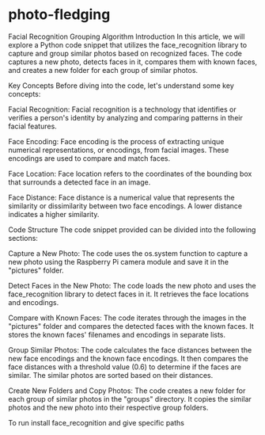 # photo-fledging

Facial Recognition Grouping Algorithm
Introduction
In this article, we will explore a Python code snippet that utilizes the face_recognition library to capture and group similar photos based on recognized faces. The code captures a new photo, detects faces in it, compares them with known faces, and creates a new folder for each group of similar photos.

Key Concepts
Before diving into the code, let's understand some key concepts:

Facial Recognition: Facial recognition is a technology that identifies or verifies a person's identity by analyzing and comparing patterns in their facial features.

Face Encoding: Face encoding is the process of extracting unique numerical representations, or encodings, from facial images. These encodings are used to compare and match faces.

Face Location: Face location refers to the coordinates of the bounding box that surrounds a detected face in an image.

Face Distance: Face distance is a numerical value that represents the similarity or dissimilarity between two face encodings. A lower distance indicates a higher similarity.

Code Structure
The code snippet provided can be divided into the following sections:

Capture a New Photo: The code uses the os.system function to capture a new photo using the Raspberry Pi camera module and save it in the "pictures" folder.

Detect Faces in the New Photo: The code loads the new photo and uses the face_recognition library to detect faces in it. It retrieves the face locations and encodings.

Compare with Known Faces: The code iterates through the images in the "pictures" folder and compares the detected faces with the known faces. It stores the known faces' filenames and encodings in separate lists.

Group Similar Photos: The code calculates the face distances between the new face encodings and the known face encodings. It then compares the face distances with a threshold value (0.6) to determine if the faces are similar. The similar photos are sorted based on their distances.

Create New Folders and Copy Photos: The code creates a new folder for each group of similar photos in the "groups" directory. It copies the similar photos and the new photo into their respective group folders.

To run install face_recognition and give specific paths 
